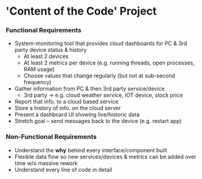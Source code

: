 # 'Content of the Code' Project

### Functional Requirements

-   System-monitoring tool that provides cloud dashboards for PC & 3rd party device status & history
    -   At least 2 devices
    -   At least 2 metrics per device (e.g. running threads, open processes, RAM usage)
    -   Choose values that change regularly (but not at sub-second frequency)
-   Gather information from PC & then 3rd party service/device
    -   3rd party → e.g. cloud weather service, IOT device, stock price
-   Report that info. to a cloud based service
-   Store a history of info. on the cloud server
-   Present a dashboard UI showing live/historic data
-   Stretch goal – send messages back to the device (e.g. restart app)

### Non-Functional Requirements

-   Understand the **why** behind every interface/component built
-   Flexible data flow so new services/devices & metrics can be added over time w/o massive rework
-   Understand every line of code in detail

